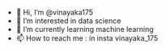 - 👋 Hi, I’m @vinayaka175
- 👀 I’m interested in data science
- 🌱 I’m currently learning machine learning
- 📫 How to reach me : in insta vinayaka_175



<!---
vinayaka175/vinayaka175 is a ✨ special ✨ repository because its `README.md` (this file) appears on your GitHub profile.
You can click the Preview link to take a look at your changes.
--->
